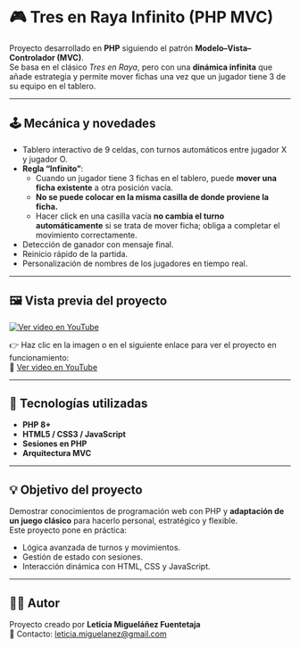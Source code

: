 # 🎮 Tres en Raya Infinito (PHP MVC)

Proyecto desarrollado en **PHP** siguiendo el patrón **Modelo–Vista–Controlador (MVC)**.  
Se basa en el clásico *Tres en Raya*, pero con una **dinámica infinita** que añade estrategia y permite mover fichas una vez que un jugador tiene 3 de su equipo en el tablero.  

---

## 🕹️ Mecánica y novedades

- Tablero interactivo de 9 celdas, con turnos automáticos entre jugador X y jugador O.  
- **Regla “Infinito”**:
  - Cuando un jugador tiene 3 fichas en el tablero, puede **mover una ficha existente** a otra posición vacía.  
  - **No se puede colocar en la misma casilla de donde proviene la ficha.**  
  - Hacer click en una casilla vacía **no cambia el turno automáticamente** si se trata de mover ficha; obliga a completar el movimiento correctamente.  
- Detección de ganador con mensaje final.  
- Reinicio rápido de la partida.  
- Personalización de nombres de los jugadores en tiempo real.  

---

## 🖼️ Vista previa del proyecto

[![Ver video en YouTube](https://img.youtube.com/vi/TU_ID_DEL_VIDEO/0.jpg)](https://youtu.be/FJ-OaBMbRFw)  

👉 Haz clic en la imagen o en el siguiente enlace para ver el proyecto en funcionamiento:  
🔗 [Ver video en YouTube](https://youtu.be/FJ-OaBMbRFw)

---

## 🧰 Tecnologías utilizadas

- **PHP 8+**
- **HTML5 / CSS3 / JavaScript**
- **Sesiones en PHP**
- **Arquitectura MVC**

---

## 💡 Objetivo del proyecto

Demostrar conocimientos de programación web con PHP y **adaptación de un juego clásico** para hacerlo personal, estratégico y flexible.  
Este proyecto pone en práctica:

- Lógica avanzada de turnos y movimientos.  
- Gestión de estado con sesiones.  
- Interacción dinámica con HTML, CSS y JavaScript.  

---

## 🙋‍♀️ Autor

Proyecto creado por **Leticia Migueláñez Fuentetaja**  
📧 Contacto: [leticia.miguelanez@gmail.com](mailto:leticia.miguelanez@gmail.com)
